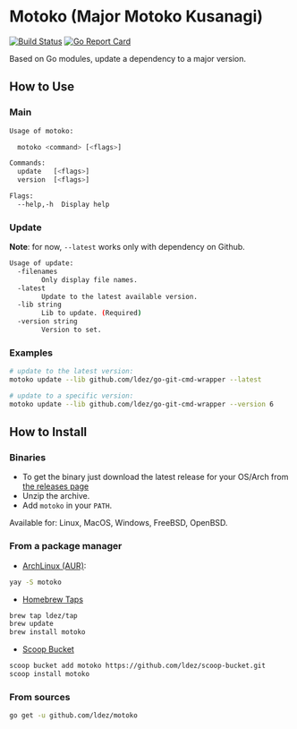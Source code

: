 # Motoko (Major Motoko Kusanagi)

[![Build Status](https://travis-ci.org/ldez/motoko.svg?branch=master)](https://travis-ci.org/ldez/motoko)
[![Go Report Card](https://goreportcard.com/badge/github.com/ldez/motoko)](https://goreportcard.com/report/github.com/ldez/motoko)

Based on Go modules, update a dependency to a major version.

## How to Use

### Main

```bash
Usage of motoko:

  motoko <command> [<flags>]

Commands:
  update   [<flags>]
  version  [<flags>]

Flags:
  --help,-h  Display help
```

### Update

**Note**: for now, `--latest` works only with dependency on Github.

```bash
Usage of update:
  -filenames
        Only display file names.
  -latest
        Update to the latest available version.
  -lib string
        Lib to update. (Required)
  -version string
        Version to set.
```

### Examples

```bash
# update to the latest version:
motoko update --lib github.com/ldez/go-git-cmd-wrapper --latest

# update to a specific version:
motoko update --lib github.com/ldez/go-git-cmd-wrapper --version 6
```

## How to Install

### Binaries

* To get the binary just download the latest release for your OS/Arch from [the releases page](https://github.com/ldez/motoko/releases)
* Unzip the archive.
* Add `motoko` in your `PATH`.

Available for: Linux, MacOS, Windows, FreeBSD, OpenBSD.

### From a package manager

- [ArchLinux (AUR)](https://aur.archlinux.org/packages/motoko/):
```bash
yay -S motoko
```

- [Homebrew Taps](https://github.com/ldez/homebrew-tap)
```bash
brew tap ldez/tap
brew update
brew install motoko
```

- [Scoop Bucket](https://github.com/ldez/scoop-bucket)
```bash
scoop bucket add motoko https://github.com/ldez/scoop-bucket.git
scoop install motoko
```

### From sources

```bash
go get -u github.com/ldez/motoko
```
